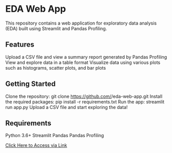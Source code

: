 # EDA Web App
This repository contains a web application for exploratory data analysis (EDA) built using Streamlit and Pandas Profiling.

## Features
Upload a CSV file and view a summary report generated by Pandas Profiling
View and explore data in a table format
Visualize data using various plots such as histograms, scatter plots, and bar plots

## Getting Started
Clone the repository: git clone https://github.com/<username>/eda-web-app.git
Install the required packages: pip install -r requirements.txt
Run the app: streamlit run app.py
Upload a CSV file and start exploring the data!
## Requirements
Python 3.6+
Streamlit
Pandas
Pandas Profiling



[Click Here to Access via Link](https://haziqimtiaz-eda-app-edawebapp-bn3x8y.streamlit.app/)
